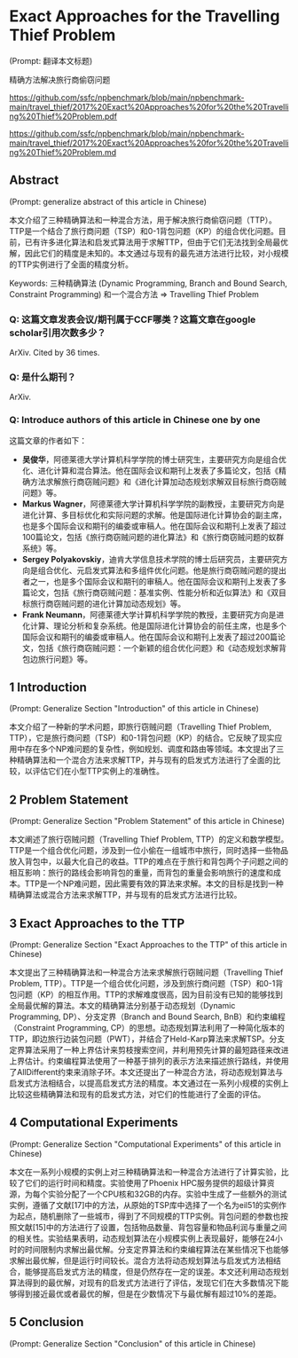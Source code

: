 # Exact Approaches for the Travelling Thief Problem

(Prompt: 翻译本文标题)

精确方法解决旅行商偷窃问题

https://github.com/ssfc/npbenchmark/blob/main/npbenchmark-main/travel_thief/2017%20Exact%20Approaches%20for%20the%20Travelling%20Thief%20Problem.pdf

https://github.com/ssfc/npbenchmark/blob/main/npbenchmark-main/travel_thief/2017%20Exact%20Approaches%20for%20the%20Travelling%20Thief%20Problem.md

## Abstract

(Prompt: generalize abstract of this article in Chinese)

本文介绍了三种精确算法和一种混合方法，用于解决旅行商偷窃问题（TTP）。TTP是一个结合了旅行商问题（TSP）和0-1背包问题（KP）的组合优化问题。目前，已有许多进化算法和启发式算法用于求解TTP，但由于它们无法找到全局最优解，因此它们的精度是未知的。本文通过与现有的最先进方法进行比较，对小规模的TTP实例进行了全面的精度分析。

Keywords: 三种精确算法 (Dynamic Programming, Branch and Bound Search, Constraint Programming) 和一个混合方法 => Travelling Thief Problem

### Q: 这篇文章发表会议/期刊属于CCF哪类？这篇文章在google scholar引用次数多少？

ArXiv. Cited by 36 times. 

### Q: 是什么期刊？

ArXiv. 

### Q: Introduce authors of this article in Chinese one by one

这篇文章的作者如下：

- **吴俊华**，阿德莱德大学计算机科学学院的博士研究生，主要研究方向是组合优化、进化计算和混合算法。他在国际会议和期刊上发表了多篇论文，包括《精确方法求解旅行商窃贼问题》和《进化计算加动态规划求解双目标旅行商窃贼问题》等。
- **Markus Wagner**，阿德莱德大学计算机科学学院的副教授，主要研究方向是进化计算、多目标优化和实际问题的求解。他是国际进化计算协会的副主席，也是多个国际会议和期刊的编委或审稿人。他在国际会议和期刊上发表了超过100篇论文，包括《旅行商窃贼问题的进化算法》和《旅行商窃贼问题的蚁群系统》等。
- **Sergey Polyakovskiy**，迪肯大学信息技术学院的博士后研究员，主要研究方向是组合优化、元启发式算法和多组件优化问题。他是旅行商窃贼问题的提出者之一，也是多个国际会议和期刊的审稿人。他在国际会议和期刊上发表了多篇论文，包括《旅行商窃贼问题：基准实例、性能分析和近似算法》和《双目标旅行商窃贼问题的进化计算加动态规划》等。
- **Frank Neumann**，阿德莱德大学计算机科学学院的教授，主要研究方向是进化计算、理论分析和复杂系统。他是国际进化计算协会的前任主席，也是多个国际会议和期刊的编委或审稿人。他在国际会议和期刊上发表了超过200篇论文，包括《旅行商窃贼问题：一个新颖的组合优化问题》和《动态规划求解背包边旅行问题》等。

## 1 Introduction

(Prompt: Generalize Section "Introduction" of this article in Chinese)

本文介绍了一种新的学术问题，即旅行窃贼问题（Travelling Thief Problem, TTP），它是旅行商问题（TSP）和0-1背包问题（KP）的结合。它反映了现实应用中存在多个NP难问题的复杂性，例如规划、调度和路由等领域。本文提出了三种精确算法和一个混合方法来求解TTP，并与现有的启发式方法进行了全面的比较，以评估它们在小型TTP实例上的准确性。

## 2 Problem Statement

(Prompt: Generalize Section "Problem Statement" of this article in Chinese)

本文阐述了旅行窃贼问题（Travelling Thief Problem, TTP）的定义和数学模型。TTP是一个组合优化问题，涉及到一位小偷在一组城市中旅行，同时选择一些物品放入背包中，以最大化自己的收益。TTP的难点在于旅行和背包两个子问题之间的相互影响：旅行的路线会影响背包的重量，而背包的重量会影响旅行的速度和成本。TTP是一个NP难问题，因此需要有效的算法来求解。本文的目标是找到一种精确算法或混合方法来求解TTP，并与现有的启发式方法进行比较。

## 3 Exact Approaches to the TTP

(Prompt: Generalize Section "Exact Approaches to the TTP" of this article in Chinese)

本文提出了三种精确算法和一种混合方法来求解旅行窃贼问题（Travelling Thief Problem, TTP）。TTP是一个组合优化问题，涉及到旅行商问题（TSP）和0-1背包问题（KP）的相互作用。TTP的求解难度很高，因为目前没有已知的能够找到全局最优解的算法。本文的精确算法分别基于动态规划（Dynamic Programming, DP）、分支定界（Branch and Bound Search, BnB）和约束编程（Constraint Programming, CP）的思想。动态规划算法利用了一种简化版本的TTP，即边旅行边装包问题（PWT），并结合了Held-Karp算法来求解TSP。分支定界算法采用了一种上界估计来剪枝搜索空间，并利用预先计算的最短路径来改进上界估计。约束编程算法使用了一种基于排列的表示方法来描述旅行路线，并使用了AllDifferent约束来消除子环。本文还提出了一种混合方法，将动态规划算法与启发式方法相结合，以提高启发式方法的精度。本文通过在一系列小规模的实例上比较这些精确算法和现有的启发式方法，对它们的性能进行了全面的评估。

## 4 Computational Experiments

(Prompt: Generalize Section "Computational Experiments" of this article in Chinese)

本文在一系列小规模的实例上对三种精确算法和一种混合方法进行了计算实验，比较了它们的运行时间和精度。实验使用了Phoenix HPC服务提供的超级计算资源，为每个实验分配了一个CPU核和32GB的内存。实验中生成了一些额外的测试实例，遵循了文献[17]中的方法，从原始的TSP库中选择了一个名为eil51的实例作为起点，随机删除了一些城市，得到了不同规模的TTP实例。背包问题的参数也按照文献[15]中的方法进行了设置，包括物品数量、背包容量和物品利润与重量之间的相关性。实验结果表明，动态规划算法在小规模实例上表现最好，能够在24小时的时间限制内求解出最优解。分支定界算法和约束编程算法在某些情况下也能够求解出最优解，但是运行时间较长。混合方法将动态规划算法与启发式方法相结合，能够提高启发式方法的精度，但是仍然存在一定的误差。本文还利用动态规划算法得到的最优解，对现有的启发式方法进行了评估，发现它们在大多数情况下能够得到接近最优或者最优的解，但是在少数情况下与最优解有超过10%的差距。

## 5 Conclusion

(Prompt: Generalize Section "Conclusion" of this article in Chinese)